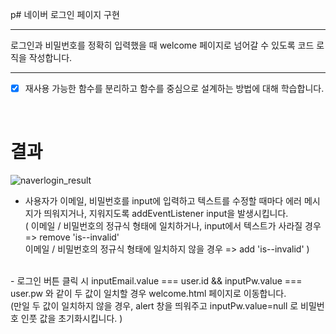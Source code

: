 p# 네이버 로그인 페이지 구현


---

로그인과 비밀번호를 정확히 입력했을 때 welcome 페이지로 넘어갈 수 있도록 코드 로직을 작성합니다.


---
- [x] 재사용 가능한 함수를 분리하고 함수를 중심으로 설계하는 방법에 대해 학습합니다.

<br>

# 결과

![naverlogin_result](https://github.com/chowonn/home-work/assets/70478015/075bc3ab-23a5-4cbe-a0dd-da9662080216)

- 사용자가 이메일, 비밀번호를 input에 입력하고 텍스트를 수정할 때마다 에러 메시지가 띄워지거나, 지워지도록 addEventListener input을 발생시킵니다. <br>
( 이메일 / 비밀번호의 정규식 형태에 일치하거나, input에서 텍스트가 사라질 경우 => remove 'is--invalid'  <br>
 이메일 / 비밀번호의 정규식 형태에 일치하지 않을 경우 => add 'is--invalid' )  
 <br>
- 로그인 버튼 클릭 시 inputEmail.value === user.id && inputPw.value === user.pw 와 같이 두 값이 일치할 경우 welcome.html 페이지로 이동합니다. <br>
 (만일 두 값이 일치하지 않을 경우, alert 창을 띄워주고 inputPw.value=null 로 비밀번호 인풋 값을 초기화시킵니다. )



